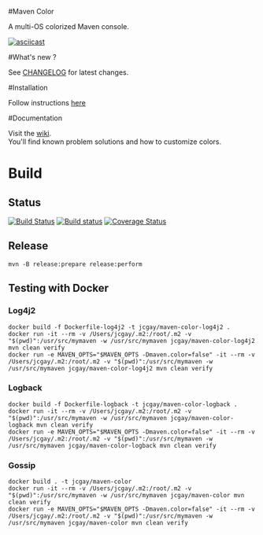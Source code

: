 #Maven Color

A multi-OS colorized Maven console.

[![asciicast](https://asciinema.org/a/51007.png)](https://asciinema.org/a/51007?autoplay=1)

#What's new ?

See [CHANGELOG](https://github.com/jcgay/maven-color/blob/master/CHANGELOG.md) for latest changes.

#Installation

Follow instructions [here](https://github.com/jcgay/maven-color/wiki/Installation)

#Documentation

Visit the [wiki](https://github.com/jcgay/maven-color/wiki).  
You'll find known problem solutions and how to customize colors.

# Build

## Status

[![Build Status](https://travis-ci.org/jcgay/maven-color.svg?branch=master)](https://travis-ci.org/jcgay/maven-color)
[![Build status](https://ci.appveyor.com/api/projects/status/y8rn0pew98jbr9j8/branch/master?svg=true)](https://ci.appveyor.com/project/jcgay/maven-color/branch/master)
[![Coverage Status](https://coveralls.io/repos/jcgay/maven-color/badge.svg?branch=master)](https://coveralls.io/r/jcgay/maven-color?branch=master)

## Release

    mvn -B release:prepare release:perform

## Testing with Docker

### Log4j2

    docker build -f Dockerfile-log4j2 -t jcgay/maven-color-log4j2 .
    docker run -it --rm -v /Users/jcgay/.m2:/root/.m2 -v "$(pwd)":/usr/src/mymaven -w /usr/src/mymaven jcgay/maven-color-log4j2 mvn clean verify
    docker run -e MAVEN_OPTS="$MAVEN_OPTS -Dmaven.color=false" -it --rm -v /Users/jcgay/.m2:/root/.m2 -v "$(pwd)":/usr/src/mymaven -w /usr/src/mymaven jcgay/maven-color-log4j2 mvn clean verify

### Logback
    
    docker build -f Dockerfile-logback -t jcgay/maven-color-logback .
    docker run -it --rm -v /Users/jcgay/.m2:/root/.m2 -v "$(pwd)":/usr/src/mymaven -w /usr/src/mymaven jcgay/maven-color-logback mvn clean verify
    docker run -e MAVEN_OPTS="$MAVEN_OPTS -Dmaven.color=false" -it --rm -v /Users/jcgay/.m2:/root/.m2 -v "$(pwd)":/usr/src/mymaven -w /usr/src/mymaven jcgay/maven-color-logback mvn clean verify
    
### Gossip

    docker build . -t jcgay/maven-color
    docker run -it --rm -v /Users/jcgay/.m2:/root/.m2 -v "$(pwd)":/usr/src/mymaven -w /usr/src/mymaven jcgay/maven-color mvn clean verify
    docker run -e MAVEN_OPTS="$MAVEN_OPTS -Dmaven.color=false" -it --rm -v /Users/jcgay/.m2:/root/.m2 -v "$(pwd)":/usr/src/mymaven -w /usr/src/mymaven jcgay/maven-color mvn clean verify